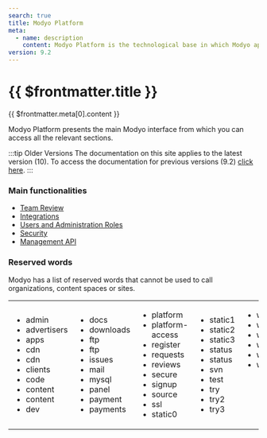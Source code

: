 ```yaml
---
search: true
title: Modyo Platform
meta:
  - name: description
    content: Modyo Platform is the technological base in which Modyo applications such as Channels, Content, and Customers operate. Here you will find everything you need to be able to make the most relevant cross-sectional configurations. 
version: 9.2
---
```


# {{ $frontmatter.title }}

{{ $frontmatter.meta[0].content }}

Modyo Platform presents the main Modyo interface from which you can access all the relevant sections.

:::tip Older Versions
The documentation on this site applies to the latest version (10). To access the documentation for previous versions (9.2) [click here](https://9-2.docs.modyo.com/en/).
:::

### Main functionalities

- [Team Review](/en/platform/core/key-concepts)
- [Integrations](/en/platform/core/integrations)
- [Users and Administration Roles](/en/platform/core/roles)
- [Security](/en/platform/core/security)
- [Management API](/en/platform/core/api)


### Reserved words
Modyo has a list of reserved words that cannot be used to call organizations, content spaces or sites.
<table style="border: none;"><tr style="border: none;">
<td style="border: none;"><ul>
<li>admin</li>
<li>advertisers</li>
<li>apps</li>
<li>cdn</li>
<li>cdn</li>
<li>clients</li>
<li>code</li>
<li>content</li>
<li>content</li>
<li>dev</li>
</ul></td>
<td style="border: none;"><ul>
<li>docs</li>
<li>downloads</li>
<li>ftp</li>
<li>ftp</li>
<li>issues</li>
<li>mail</li>
<li>mysql</li>
<li>panel</li>
<li>payment</li>
<li>payments</li>
</ul></td>
<td style="border: none;"><ul>
<li>platform</li>
<li>platform-access</li>
<li>register</li>
<li>requests</li>
<li>reviews</li>
<li>secure</li>
<li>signup</li>
<li>source</li>
<li>ssl</li>
<li>static0</li>
</ul></td>
<td style="border: none;"><ul>
<li>static1</li>
<li>static2</li>
<li>static3</li>
<li>status</li>
<li>status</li>
<li>svn</li>
<li>test</li>
<li>try</li>
<li>try2</li>
<li>try3</li>
</ul></td>
<td style="border: none; vertical-align: top;"><ul>
<li>w2</li>
<li>w3</li>
<li>webmail</li>
<li>welcome</li>
<li>www</li>
<li>wwww</li>
</ul></td>
</tr>
</table>
